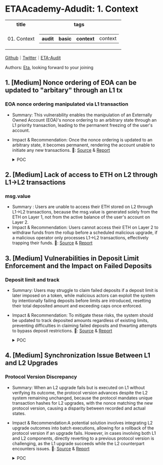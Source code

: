 # ETAAcademy-Adudit: 1. Context

<table>
  <tr>
    <th>title</th>
    <th>tags</th>
  </tr>
  <tr>
    <td>01. Context</td>
    <td>
      <table>
        <tr>
          <th>audit</th>
          <th>basic</th>
          <th>context</th>
          <td>context</td>
        </tr>
      </table>
    </td>
  </tr>
</table>

[Github](https://github.com/ETAAcademy)｜[Twitter](https://twitter.com/ETAAcademy)｜[ETA-Audit](https://github.com/ETAAcademy/ETAAcademy-Audit)

Authors: [Eta](https://twitter.com/pwhattie), looking forward to your joining

## 1. [Medium] Nonce ordering of EOA can be updated to "arbitary" through an L1 tx

### EOA nonce ordering manipulated via L1 transaction

- Summary: This vulnerability enables the manipulation of an Externally Owned Account (EOA)'s nonce ordering to an arbitrary state through an L1 priority transaction, leading to the permanent freezing of the user's account.
- Impact & Recommendation: Once the nonce ordering is updated to an arbitrary state, it becomes permanent, rendering the account unable to initiate any new transactions.
  🐬: [Source](https://github.com/code-423n4/2023-10-zksync-findings/issues/861) & [Report](https://code4rena.com/reports/2023-10-zksync)

  <details><summary>POC</summary>

  ```solidity

    function _validateTransaction(
        bytes32 _suggestedSignedHash,
        Transaction calldata _transaction
    ) internal returns (bytes4 magic) {
        // Note, that nonce holder can only be called with "isSystem" flag.
        SystemContractsCaller.systemCallWithPropagatedRevert(
            uint32(gasleft()),
            address(NONCE_HOLDER_SYSTEM_CONTRACT),
            0,
            abi.encodeCall(INonceHolder.incrementMinNonceIfEquals, (_transaction.nonce))
        );
    function incrementMinNonceIfEquals(uint256 _expectedNonce) external onlySystemCall {
        uint256 addressAsKey = uint256(uint160(msg.sender));
        uint256 oldRawNonce = rawNonces[addressAsKey];
        (, uint256 oldMinNonce) = _splitRawNonce(oldRawNonce);
        require(oldMinNonce == _expectedNonce, "Incorrect nonce");
        unchecked {
            rawNonces[addressAsKey] = oldRawNonce + 1;
        }
    }

     // Checks whether the nonce `nonce` have been already used for
        // account `from`. Reverts if the nonce has not been used properly.
        function ensureNonceUsage(from, nonce, shouldNonceBeUsed) {
            // INonceHolder.validateNonceUsage selector
            mstore(0, {{RIGHT_PADDED_VALIDATE_NONCE_USAGE_SELECTOR}})
            mstore(4, from)
            mstore(36, nonce)
            mstore(68, shouldNonceBeUsed)
            let success := call(
                gas(),
                NONCE_HOLDER_ADDR(),
                0,
                0,
                100,
                0,
                0
            )
            if iszero(success) {
                revertWithReason(
                    ACCOUNT_TX_VALIDATION_ERR_CODE(),
                    1
                )
            }
        }
    function validateNonceUsage(address _address, uint256 _key, bool _shouldBeUsed) external view {
        bool isUsed = isNonceUsed(_address, _key);
        if (isUsed && !_shouldBeUsed) {
            revert("Reusing the same nonce twice");
        } else if (!isUsed && _shouldBeUsed) {
            revert("The nonce was not set as used");
        }
    }
    function isNonceUsed(address _address, uint256 _nonce) public view returns (bool) {
        uint256 addressAsKey = uint256(uint160(_address));
        return (_nonce < getMinNonce(_address) || nonceValues[addressAsKey][_nonce] > 0);
    }

    function _execute(Transaction calldata _transaction) internal {
        address to = address(uint160(_transaction.to));
        uint128 value = Utils.safeCastToU128(_transaction.value);
        bytes calldata data = _transaction.data;
        uint32 gas = Utils.safeCastToU32(gasleft());
        // Note, that the deployment method from the deployer contract can only be called with a "systemCall" flag.
        bool isSystemCall;
        if (to == address(DEPLOYER_SYSTEM_CONTRACT) && data.length >= 4) {
            bytes4 selector = bytes4(data[:4]);
            // Check that called function is the deployment method,
            // the others deployer method is not supposed to be called from the default account.
            isSystemCall =
                selector == DEPLOYER_SYSTEM_CONTRACT.create.selector ||
                selector == DEPLOYER_SYSTEM_CONTRACT.create2.selector ||
                selector == DEPLOYER_SYSTEM_CONTRACT.createAccount.selector ||
                selector == DEPLOYER_SYSTEM_CONTRACT.create2Account.selector;
        }

            function msgValueSimulatorMimicCall(to, from, value, dataPtr) -> success {
                // Only calls to the deployer system contract are allowed to be system
                let isSystem := eq(to, CONTRACT_DEPLOYER_ADDR())
                success := mimicCallOnlyResult(
                    MSG_VALUE_SIMULATOR_ADDR(),
                    from,
                    dataPtr,
                    0,
                    1,
                    value,
                    to,
                    isSystem
                )
            }

    function updateNonceOrdering(AccountNonceOrdering _nonceOrdering) external onlySystemCall {
        AccountInfo memory currentInfo = accountInfo[msg.sender];
        require(
            _nonceOrdering == AccountNonceOrdering.Arbitrary &&
                currentInfo.nonceOrdering == AccountNonceOrdering.Sequential,
            "It is only possible to change from sequential to arbitrary ordering"
        );
        currentInfo.nonceOrdering = _nonceOrdering;
        _storeAccountInfo(msg.sender, currentInfo);
        emit AccountNonceOrderingUpdated(msg.sender, _nonceOrdering);
    }


  ```

  </details>

## 2. [Medium] Lack of access to ETH on L2 through L1->L2 transactions

### msg.value

- Summary : Users are unable to access their ETH stored on L2 through L1->L2 transactions, because the msg.value is generated solely from the ETH on Layer 1, not from the active balance of the user's account on Layer 2.
- Impact & Recommendation: Users cannot access their ETH on Layer 2 to withdraw funds from the rollup before a scheduled malicious upgrade, if a malicious operator only processes L1->L2 transactions, effectively trapping their funds.
  🐬: [Source](https://github.com/code-423n4/2023-10-zksync-findings/issues/803) & [Report](https://code4rena.com/reports/2023-10-zksync)

## 3. [Medium] Vulnerabilities in Deposit Limit Enforcement and the Impact on Failed Deposits

### Deposit limit and track

- Summary: Users may struggle to claim failed deposits if a deposit limit is later imposed on a token, while malicious actors can exploit the system by intentionally failing deposits before limits are introduced, resetting their total deposited amount and exceeding caps once enforced.
- Impact & Recommendation: To mitigate these risks, the system should be updated to track deposited amounts regardless of existing limits, preventing difficulties in claiming failed deposits and thwarting attempts to bypass deposit restrictions.
  🐬: [Source](https://github.com/code-423n4/2023-10-zksync-findings/issues/425) & [Report](https://code4rena.com/reports/2023-10-zksync)

  <details><summary>POC</summary>

  ```solidity
  function _verifyDepositLimit(address _l1Token, address _depositor, uint256 _amount, bool _claiming) internal {
        IAllowList.Deposit memory limitData = IAllowList(allowList).getTokenDepositLimitData(_l1Token);
        if (_claiming) {
            totalDepositedAmountPerUser[_l1Token][_depositor] -= _amount;
        } else {
            totalDepositedAmountPerUser[_l1Token][_depositor] += _amount;
      if(limitData.depositLimitation){
               require(totalDepositedAmountPerUser[_l1Token][_depositor] <= limitData.depositCap, "d1");
            }
        }
    }

  ```

  </details>

## 4. [Medium] Synchronization Issue Between L1 and L2 Upgrades

### Protocol Version Discrepancy

- Summary: When an L2 upgrade fails but is executed on L1 without verifying its outcome, the protocol version advances despite the L2 system remaining unchanged, because the protocol mandates unique transaction hashes for L2 upgrades, with the nonce matching the new protocol version, causing a disparity between recorded and actual states.
- Impact & Recommendation:A potential solution involves integrating L2 upgrade outcomes into batch executions, allowing for a rollback of the protocol version if an upgrade fails. However, in cases involving both L1 and L2 components, directly reverting to a previous protocol version is challenging, as the L1 upgrade succeeds while the L2 counterpart encounters issues.
  🐬: [Source](https://github.com/code-423n4/2023-10-zksync-findings/issues/214) & [Report](https://code4rena.com/reports/2023-10-zksync)

  <details><summary>POC</summary>

  ```solidity

  function executeBatches(StoredBatchInfo[] calldata _batchesData) external nonReentrant onlyValidator {
        //...
        uint256 batchWhenUpgradeHappened = s.l2SystemContractsUpgradeBatchNumber;
        if (batchWhenUpgradeHappened != 0 && batchWhenUpgradeHappened <= newTotalBatchesExecuted) {
            delete s.l2SystemContractsUpgradeTxHash;
            delete s.l2SystemContractsUpgradeBatchNumber;
            if (!proveL1ToL2TransactionStatus(...)){ // checking the L2 upgrade tx was successful or not
               s.protocolVersion = s.OldProtocolVersion; // assuming the old protocol version is stored
            }
        }
    }

  ```

  </details>
